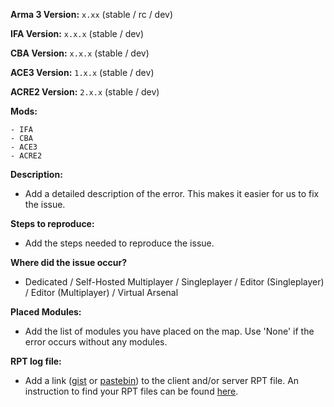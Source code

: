 **Arma 3 Version:** `x.xx` (stable / rc / dev)

**IFA Version:** `x.x.x` (stable / dev)

**CBA Version:** `x.x.x` (stable / dev)

**ACE3 Version:** `1.x.x` (stable / dev)

**ACRE2 Version:** `2.x.x` (stable / dev)

**Mods:**
```
- IFA
- CBA
- ACE3
- ACRE2
```

**Description:**
- Add a detailed description of the error. This makes it easier for us to fix the issue.

**Steps to reproduce:**
- Add the steps needed to reproduce the issue.

**Where did the issue occur?**
- Dedicated / Self-Hosted Multiplayer / Singleplayer / Editor (Singleplayer) / Editor (Multiplayer) / Virtual Arsenal

**Placed Modules:**
- Add the list of modules you have placed on the map. Use 'None' if the error occurs without any modules.

**RPT log file:**
- Add a link ([gist](https://gist.github.com) or [pastebin](http://pastebin.com)) to the client and/or server RPT file. An instruction to find your RPT files can be found [here](https://community.bistudio.com/wiki/Crash_Files#Arma_3).

